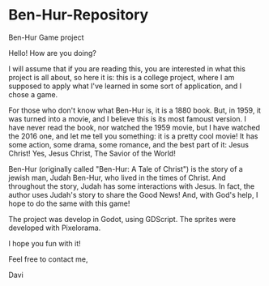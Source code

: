 # Ben-Hur-Repository
 Ben-Hur Game project

Hello! How are you doing?

I will assume that if you are reading this, you are interested in what this project is all about, so here it is: this is a college project, where I am supposed to apply what I've learned in some sort of application, and I chose a game.

For those who don't know what Ben-Hur is, it is a 1880 book. But, in 1959, it was turned into a movie, and I believe this is its most famoust version. I have never read the book, nor watched the 1959 movie, but I have watched the 2016 one, and let me tell you something: it is a pretty cool movie! It has some action, some drama, some romance, and the best part of it: Jesus Christ! Yes, Jesus Christ, The Savior of the World!

Ben-Hur (originally called "Ben-Hur: A Tale of Christ") is the story of a jewish man, Judah Ben-Hur, who lived in the times of Christ. And throughout the story, Judah has some interactions with Jesus. In fact, the author uses Judah's story to share the Good News! And, with God's help, I hope to do the same with this game!

The project was develop in Godot, using GDScript. The sprites were developed with Pixelorama.

I hope you fun with it!

Feel free to contact me,

Davi